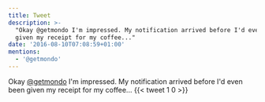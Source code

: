 ```yaml
---
title: Tweet
description: >-
  "Okay @getmondo I'm impressed. My notification arrived before I'd even been
  given my receipt for my coffee..."
date: '2016-08-10T07:08:59+01:00'
mentions:
  - '@getmondo'
---
```

Okay [@getmondo](https://twitter.com/@getmondo) I'm impressed. My notification arrived before I'd even been given my receipt for my coffee...
      {{< tweet 1 0 >}}
    
